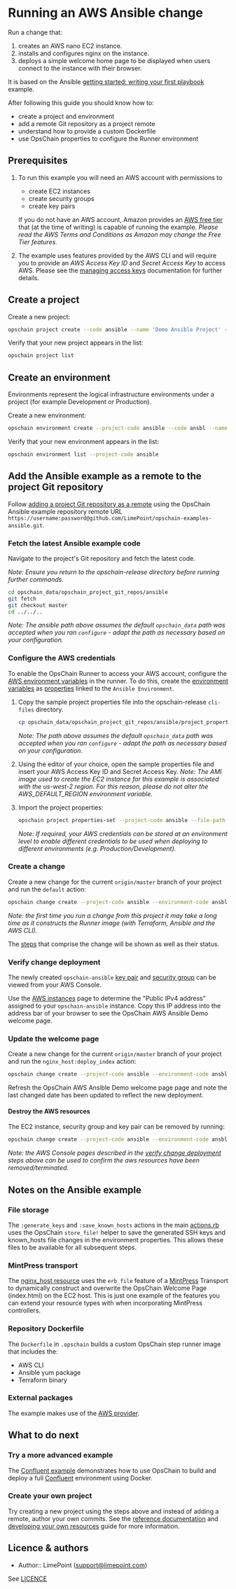 # Running an AWS Ansible change

Run a change that:

1. creates an AWS nano EC2 instance.
2. installs and configures nginx on the instance.
3. deploys a simple welcome home page to be displayed when users connect to the instance with their browser.

It is based on the Ansible [getting started: writing your first playbook](https://www.ansible.com/blog/getting-started-writing-your-first-playbook) example.

After following this guide you should know how to:

- create a project and environment
- add a remote Git repository as a project remote
- understand how to provide a custom Dockerfile
- use OpsChain properties to configure the Runner environment

## Prerequisites

1. To run this example you will need an AWS account with permissions to

    - create EC2 instances
    - create security groups
    - create key pairs

    If you do not have an AWS account, Amazon provides an [AWS free tier](https://aws.amazon.com/free/) that (at the time of writing) is capable of running the example. _Please read the AWS Terms and Conditions as Amazon may change the Free Tier features._

2. The example uses features provided by the AWS CLI and will require you to provide an _AWS Access Key ID_ and _Secret Access Key_ to access AWS. Please see the [managing access keys](https://docs.aws.amazon.com/IAM/latest/UserGuide/id_credentials_access-keys.html#Using_CreateAccessKey) documentation for further details.

## Create a project

Create a new project:

```bash
opschain project create --code ansible --name 'Demo Ansible Project' --description 'My Ansible project' --confirm
```

Verify that your new project appears in the list:

```bash
opschain project list
```

## Create an environment

Environments represent the logical infrastructure environments under a project (for example Development or Production).

Create a new environment:

```bash
opschain environment create --project-code ansible --code ansbl --name 'Ansible Environment' --description 'My Ansible environment' --confirm
```

Verify that your new environment appears in the list:

```bash
opschain environment list --project-code ansible
```

## Add the Ansible example as a remote to the project Git repository

Follow [adding a project Git repository as a remote](reference/project_git_repositories.md#adding-a-project-git-repository-as-a-remote) using the OpsChain Ansible example repository remote URL `https://username:password@github.com/LimePoint/opschain-examples-ansible.git`.

### Fetch the latest Ansible example code

Navigate to the project's Git repository and fetch the latest code.

_Note: Ensure you return to the opschain-release directory before running further commands._

```bash
cd opschain_data/opschain_project_git_repos/ansible
git fetch
git checkout master
cd ../../..
```

_Note: The ansible path above assumes the default `opschain_data` path was accepted when you ran `configure` - adapt the path as necessary based on your configuration._

### Configure the AWS credentials

To enable the OpsChain Runner to access your AWS account, configure the [AWS environment variables](https://docs.aws.amazon.com/cli/latest/userguide/cli-configure-envvars.html) in the runner. To do this, create the [environment variables](https://github.com/LimePoint/opschain-release/blob/master/docs/reference/properties.md#environment-variables) as [properties](../reference/properties.md) linked to the `Ansible Environment`.

1. Copy the sample project properties file into the opschain-release `cli-files` directory.

    ```bash
    cp opschain_data/opschain_project_git_repos/ansible/project_properties.json ./cli-files
    ```

    _Note: The path above assumes the default `opschain_data` path was accepted when you ran `configure` - adapt the path as necessary based on your configuration._

2. Using the editor of your choice, open the sample properties file and insert your AWS Access Key ID and Secret Access Key. _Note: The AMI image used to create the EC2 instance for this example is associated with the us-west-2 region. For this reason, please do not alter the AWS_DEFAULT_REGION environment variable._

3. Import the project properties:

    ```bash
    opschain project properties-set --project-code ansible --file-path cli-files/project_properties.json --confirm
    ```

    _Note: If required, your AWS credentials can be stored at an environment level to enable different credentials to be used when deploying to different environments (e.g. Production/Development)._

### Create a change

Create a new change for the current `origin/master` branch of your project and run the `default` action:

```bash
opschain change create --project-code ansible --environment-code ansbl --git-rev origin/master --action default --confirm
```

_Note: the first time you run a change from this project it may take a long time as it constructs the Runner image (with Terraform, Ansible and the AWS CLI)._

The [steps](../reference/concepts.md#step) that comprise the change will be shown as well as their status.

### Verify change deployment

The newly created `opschain-ansible` [key pair](https://us-west-2.console.aws.amazon.com/EC2/v2/home?region=us-west-2#KeyPairs:) and [security group](https://us-west-2.console.aws.amazon.com/EC2/v2/home?region=us-west-2#SecurityGroups:sort=group-name) can be viewed from your AWS Console.

Use the [AWS instances](https://us-west-2.console.aws.amazon.com/EC2/v2/home?region=us-west-2#Instances:) page to determine the "Public IPv4 address" assigned to your `opschain-ansible` instance. Copy this IP address into the address bar of your browser to see the OpsChain AWS Ansible Demo welcome page.

### Update the welcome page

Create a new change for the current `origin/master` branch of your project and run the `nginx_host:deploy_index` action:

```bash
opschain change create --project-code ansible --environment-code ansbl --git-rev origin/master --action nginx_host:deploy_index --confirm
```

Refresh the OpsChain AWS Ansible Demo welcome page page and note the last changed date has been updated to reflect the new deployment.

#### Destroy the AWS resources

The EC2 instance, security group and key pair can be removed by running:

```bash
opschain change create --project-code ansible --environment-code ansbl --git-rev origin/master --action destroy --confirm
```

_Note: the AWS Console pages described in the [verify change deployment](#verify_change_deployment) steps above can be used to confirm the aws resources have been removed/terminated._

## Notes on the Ansible example

### File storage

The `:generate_keys` and `:save_known_hosts` actions in the main [actions.rb](https://github.com/LimePoint/opschain-examples-ansible/blob/actions.rb) uses the OpsChain `store_file!` helper to save the generated SSH keys and known_hosts file changes in the environment properties. This allows these files to be available for all subsequent steps.

### MintPress transport

The [nginx_host resource](https://github.com/LimePoint/opschain-examples-ansible/blob/lib/nginx_host/resource.rb) uses the `erb_file` feature of a [MintPress](https://www.limepoint.com/mintpress) Transport to dynamically construct and overwrite the OpsChain Welcome Page (index.html) on the EC2 host. This is just one example of the features you can extend your resource types with when incorporating MintPress controllers.

### Repository Dockerfile

The `Dockerfile` in `.opschain` builds a custom OpsChain step runner image that includes the:

- AWS CLI
- Ansible yum package
- Terraform binary

### External packages

The example makes use of the [AWS provider](https://registry.terraform.io/providers/hashicorp/aws/latest/docs).

## What to do next

### Try a more advanced example

The [Confluent example](running_a_complex_change.md) demonstrates how to use OpsChain to build and deploy a full [Confluent](https://www.confluent.io) environment using Docker.

### Create your own project

Try creating a new project using the steps above and instead of adding a remote, author your own commits. See the [reference documentation](reference/index.md) and [developing your own resources](developing_resources.md) guide for more information.

## Licence & authors

- Author:: LimePoint (support@limepoint.com)

See [LICENCE](../../LICENCE)

